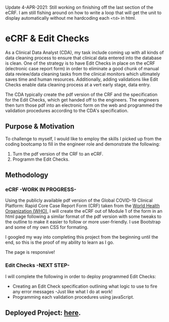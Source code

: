 Update 4-APR-2021: Still working on finishing off the last section of the eCRF. I am still fishing around on how to write a loop that will get the unit to display automatically without me hardcoding each `<td>` in html.

# eCRF & Edit Checks
As a Clinical Data Analyst (CDA), my task include coming up with all kinds of data cleaning process to ensure that clinical data entered into the database is clean. One of the strategy is to have Edit Checks in place on the eCRF (electronic case report form) in order to eliminate a good chunk of manual data review/data cleaning tasks from the clinical monitors which ultimately saves time and human resources. Additionally, adding validations like Edit Checks enable data cleaning process at a vert early stage, data entry.

The CDA typically create the pdf version of the CRF and the specification for the Edit Checks, which get handed off to the engineers. The engineers then turn those pdf into an electronic form on the web and programmed the validation procedures according to the CDA's specification. 

## Purpose & Motivation
To challenge to myself, I would like to employ the skills I picked up from the coding bootcamp to fill in the engineer role and demonstrate the following: 
1. Turn the pdf version of the CRF to an eCRF.
2. Programm the Edit Checks. 

## Methodology
### eCRF -WORK IN PROGRESS-
Using the publicly available pdf version of the Global COVID-19 Clinical Platform: Rapid Core Case Report Form (CRF) taken from the [World Health Organization (WHO)](https://www.who.int/publications/i/item/WHO-2019-nCoV-Clinical_CRF-2020.4), I will create the eCRF out of Module 1 of the form in an html page following a similar format of the pdf version with some tweaks to the outline to make it easier to follow or more user-friendly. I use Bootstrap and some of my own CSS for formating.

I googled my way into completing this project from the beginning until the end, so this is the proof of my ability to learn as I go.

The page is responsive!

### Edit Checks -NEXT STEP-
I will complete the following in order to deploy programmed Edit Checks:
- Creating an Edit Check specification outlining what logic to use to fire any error messages -Just like what I do at work!
- Programming each validation procedures using javaScript.

## Deployed Project: [here](https://ckunakom.github.io/CRF_edit_checks/).


<!-- I am creating an eCRF  with programmed Edit Checks or validations procedures to demonstrate how data cleaning process can be done at an earlier stage as data entry is being completed, and why have Edit Checks is a wonderful strategy that every study team should invest in😊 -->


<!-- a demonstration of an effort to increase data quality. -->
